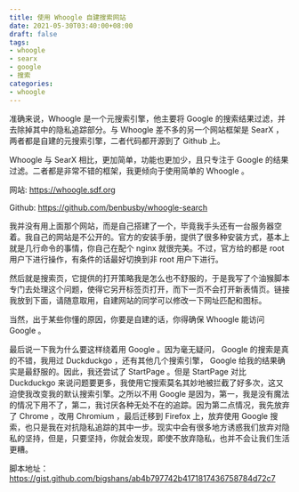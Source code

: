 ```yaml
---
title: 使用 Whoogle 自建搜索网站
date: 2021-05-30T03:40:00+08:00
draft: false
tags:
- whoogle
- searx
- google
- 搜索
categories:
- whoogle
---
```


准确来说，Whoogle 是一个元搜索引擎，他主要将 Google 的搜索结果过滤，并去除掉其中的隐私追踪部分。与 Whoogle 差不多的另一个网站框架是 SearX ，两者都是自建的元搜索引擎，二者代码都开源到了 Github 上。

Whoogle 与 SearX 相比，更加简单，功能也更加少，且只专注于 Google 的结果过滤。二者都是非常不错的框架，我更倾向于使用简单的 Whoogle 。

网站: https://whoogle.sdf.org

Github: https://github.com/benbusby/whoogle-search

我并没有用上面那个网站，而是自己搭建了一个，毕竟我手头还有一台服务器空着。我自己的网站是不公开的。官方的安装手册，提供了很多种安装方式，基本上就是几行命令的事情，你自己在配个 nginx 就很完美。不过，官方给的都是 root 用户下进行操作，有条件的话最好切换到非 root 用户下进行。

然后就是搜索页，它提供的打开策略我是怎么也不舒服的，于是我写了个油猴脚本专门去处理这个问题，使得它另开标签页打开，而下一页不会打开新表情页。链接我放到下面，请随意取用，自建网站的同学可以修改一下网址匹配和图标。

当然，出于某些你懂的原因，你要是自建的话，你得确保 Whoogle 能访问 Google 。

最后说一下我为什么要这样绕着用 Google 。因为毫无疑问， Google 的搜索是真的不错，我用过 Duckduckgo ，还有其他几个搜索引擎， Google 给我的结果确实是最舒服的。因此，我还尝试了 StartPage 。但是 StartPage 对比 Duckduckgo 来说问题要更多，我使用它搜索莫名其妙地被拦截了好多次，这又迫使我改变我的默认搜索引擎。之所以不用 Google 是因为，第一，我是没有魔法的情况下用不了，第二，我讨厌各种无处不在的追踪。因为第二点情况，我先放弃了 Chrome ，改用 Chromium ，最后迁移到 Firefox 上，放弃使用 Google 搜索，也只是我在对抗隐私追踪的其中一步。现实中会有很多地方诱惑我们放弃对隐私的坚持，但是，只要坚持，你就会发现，即使不放弃隐私，也并不会让我们生活更糟。

脚本地址： https://gist.github.com/bigshans/ab4b797742b4171817436758784d72c7

